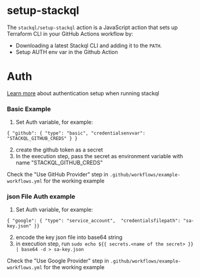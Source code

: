 # setup-stackql

The `stackql/setup-stackql` action is a JavaScript action that sets up Terraform CLI in your GitHub Actions workflow by:

- Downloading a latest Stackql CLI and adding it to the `PATH`.
- Setup AUTH env var in the Github Action

# Auth
[Learn more](https://stackql.io/docs/getting-started/authenticating) about authentication setup when running stackql

### Basic Example
1. Set Auth variable, for example:
```
{ "github": { "type": "basic", "credentialsenvvar": "STACKQL_GITHUB_CREDS" } }
```
2. create the github token as a secret
3. In the execution step, pass the secret as environment variable with name "STACKQL_GITHUB_CREDS"

Check the "Use GitHub Provider" step in `.github/workflows/example-workflows.yml` for the working example

### json File Auth example

1. Set Auth variable, for example:
```
{ "google": { "type": "service_account",  "credentialsfilepath": "sa-key.json" }}
```
2. encode the key json file into base64 string
3. in execution step, run `sudo echo ${{ secrets.<name of the secret> }} | base64 -d > sa-key.json`

Check the "Use Google Provider" step in `.github/workflows/example-workflows.yml` for the working example